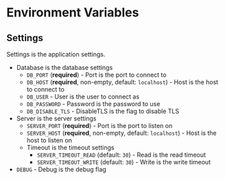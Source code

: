 # Environment Variables

## Settings

Settings is the application settings.

 - Database is the database settings
   - `DB_PORT` (**required**) - Port is the port to connect to
   - `DB_HOST` (**required**, non-empty, default: `localhost`) - Host is the host to connect to
   - `DB_USER` - User is the user to connect as
   - `DB_PASSWORD` - Password is the password to use
   - `DB_DISABLE_TLS` - DisableTLS is the flag to disable TLS
 - Server is the server settings
   - `SERVER_PORT` (**required**) - Port is the port to listen on
   - `SERVER_HOST` (**required**, non-empty, default: `localhost`) - Host is the host to listen on
   - Timeout is the timeout settings
     - `SERVER_TIMEOUT_READ` (default: `30`) - Read is the read timeout
     - `SERVER_TIMEOUT_WRITE` (default: `30`) - Write is the write timeout
 - `DEBUG` - Debug is the debug flag

